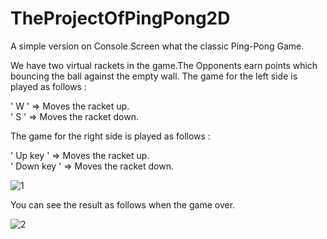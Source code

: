# TheProjectOfPingPong2D
A simple version on Console Screen what the classic Ping-Pong Game.

We have two virtual rackets in the game.The Opponents earn points which bouncing the ball against the empty wall.
The game for the left side is played as follows :

' W ' => Moves the racket up.  
' S ' => Moves the racket down.

The game for the right side is played as follows :

' Up key ' => Moves the racket up.   
' Down key ' => Moves the racket down.

![1](https://user-images.githubusercontent.com/39131741/62013073-a8665400-b196-11e9-82b3-aa0df0074c21.png)

You can see the result as follows when the game over.

![2](https://user-images.githubusercontent.com/39131741/62013524-8b348400-b19c-11e9-9a6b-bf1848b6de8d.png)
